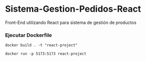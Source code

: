 # Sistema-Gestion-Pedidos-React
Front-End utilizando React para sistema de gestión de productos 

### Ejecutar Dockerfile
```console
docker build . -t "react-project"
```
```console
docker run -p 5173:5173 react-project
```